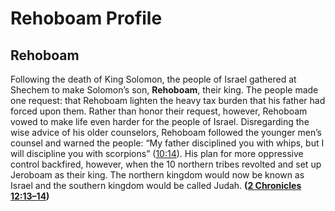 # Rehoboam Profile

## Rehoboam

Following the death of King Solomon, the people of Israel gathered at Shechem to make Solomon’s son, **Rehoboam**, their king. The people made one request: that Rehoboam lighten the heavy tax burden that his father had forced upon them. Rather than honor their request, however, Rehoboam vowed to make life even harder for the people of Israel. Disregarding the wise advice of his older counselors, Rehoboam followed the younger men’s counsel and warned the people: “My father disciplined you with whips, but I will discipline you with scorpions” ([10:14](https://www.esv.org/2+Chronicles+10%3A14/)). His plan for more oppressive control backfired, however, when the 10 northern tribes revolted and set up Jeroboam as their king. The northern kingdom would now be known as Israel and the southern kingdom would be called Judah. **([2 Chronicles 12:13–14](https://www.esv.org/2+Chronicles+12%3A13%E2%80%9314/))**


